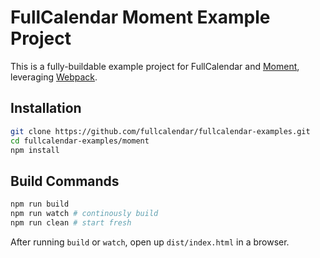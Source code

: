 
# FullCalendar Moment Example Project

This is a fully-buildable example project for FullCalendar and [Moment], leveraging [Webpack].


## Installation

```bash
git clone https://github.com/fullcalendar/fullcalendar-examples.git
cd fullcalendar-examples/moment
npm install
```

## Build Commands

```bash
npm run build
npm run watch # continously build
npm run clean # start fresh
```

After running `build` or `watch`, open up `dist/index.html` in a browser.


[Moment]: https://momentjs.com/
[Webpack]: https://webpack.js.org/
